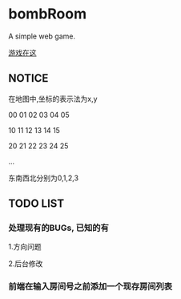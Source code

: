 # bombRoom
A simple web game.

[游戏在这](http://115.28.65.51:8080/)

## NOTICE

在地图中,坐标的表示法为x,y

00 01 02 03 04 05

10 11 12 13 14 15

20 21 22 23 24 25

...

东南西北分别为0,1,2,3

## TODO LIST

### 处理现有的BUGs, 已知的有

1.方向问题

2.后台修改

### 前端在输入房间号之前添加一个现存房间列表

